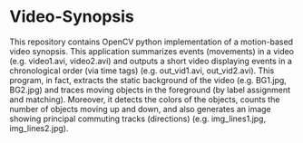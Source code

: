 # Video-Synopsis
This repository contains OpenCV python implementation of a motion-based video synopsis. This application summarizes events (movements) in a video (e.g. video1.avi, video2.avi) and outputs a short video displaying events in a chronological order (via time tags) (e.g. out_vid1.avi, out_vid2.avi). This program, in fact, extracts the static background of the video (e.g. BG1.jpg, BG2.jpg) and traces moving objects in the foreground (by label assignment and matching). Moreover, it detects the colors of the objects, counts the number of objects moving up and down, and also generates an image showing principal commuting tracks (directions) (e.g. img_lines1.jpg, img_lines2.jpg).
